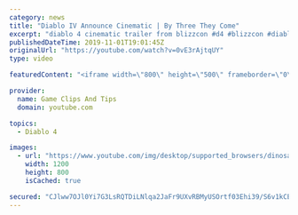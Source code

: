 ```yaml
---
category: news
title: "Diablo IV Announce Cinematic | By Three They Come"
excerpt: "diablo 4 cinematic trailer from blizzcon #d4 #blizzcon #diablo."
publishedDateTime: 2019-11-01T19:01:45Z
originalUrl: "https://youtube.com/watch?v=0vE3rAjtqUY"
type: video

featuredContent: "<iframe width=\"800\" height=\"500\" frameborder=\"0\" src=\"https://www.youtube.com/embed/0vE3rAjtqUY\" allow=\"accelerometer; autoplay; encrypted-media; gyroscope; picture-in-picture\" allowfullscreen></iframe>"

provider:
  name: Game Clips And Tips
  domain: youtube.com

topics:
  - Diablo 4

images:
  - url: "https://www.youtube.com/img/desktop/supported_browsers/dinosaur.png"
    width: 1200
    height: 800
    isCached: true

secured: "CJlww7OJl0Yi7G3LsRQTDiLNlqa2JaFr9UXvRBMyUSOrtf03Ehi39/S6v1kCEJnwagLosuJb5/sC/r+hhJkdzR/B84WPWz4vBwTfRk5RmEvOna38WdZ1886YN58Ztbm9MXfgamtazhGWVdjbgmjAd1voGi+DeMSczI6Jnjlmsd/2iE6yS4WH8taLW0gWXlVtliO1VgZK7F0IVvevVzzofgy1AK8mefYvYSV0kzN/c6gmCQ0RlO88+pVWkeN5chXowY7DMK0hTlZbvJD7zXdVgEMaKV1uzDc00ajpqLhLgR+cQ68BjMnWNl345W2rA9mJTVp72+gXzhl7aRqNXCk5UtSnqxFBUkv9QNh/4HVdxZVoHKhx/B4pR/VE7QlOzzI+DJ5cVpCDQEdhUI+YtpYnFg==;z7rGfmFC4HbgdW5VCud8xQ=="
---
```


